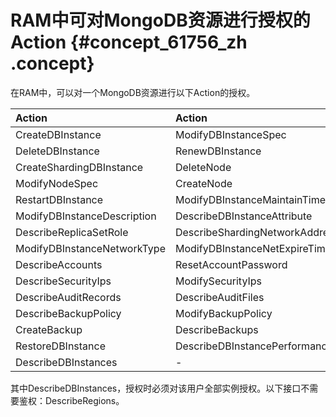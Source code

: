 # RAM中可对MongoDB资源进行授权的Action {#concept_61756_zh .concept}

在RAM中，可以对一个MongoDB资源进行以下Action的授权。

|Action|Action|
|:-----|:-----|
|CreateDBInstance|ModifyDBInstanceSpec|
|DeleteDBInstance|RenewDBInstance|
|CreateShardingDBInstance|DeleteNode|
|ModifyNodeSpec|CreateNode|
|RestartDBInstance|ModifyDBInstanceMaintainTime|
|ModifyDBInstanceDescription|DescribeDBInstanceAttribute|
|DescribeReplicaSetRole|DescribeShardingNetworkAddress|
|ModifyDBInstanceNetworkType|ModifyDBInstanceNetExpireTime|
|DescribeAccounts|ResetAccountPassword|
|DescribeSecurityIps|ModifySecurityIps|
|DescribeAuditRecords|DescribeAuditFiles|
|DescribeBackupPolicy|ModifyBackupPolicy|
|CreateBackup|DescribeBackups|
|RestoreDBInstance|DescribeDBInstancePerformance|
|DescribeDBInstances|-|

其中DescribeDBInstances，授权时必须对该用户全部实例授权。以下接口不需要鉴权：DescribeRegions。

